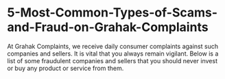 # 5-Most-Common-Types-of-Scams-and-Fraud-on-Grahak-Complaints
At Grahak Complaints, we receive daily consumer complaints against such companies and sellers. It is vital that you always remain vigilant. Below is a list of some fraudulent companies and sellers that you should never invest or buy any product or service from them.
